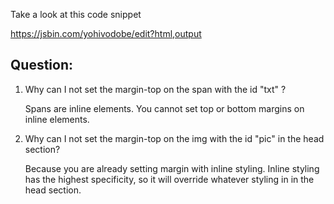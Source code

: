 Take a look at this code snippet

https://jsbin.com/yohivodobe/edit?html,output

## Question: 

1. Why can I not set the margin-top on the span with the id "txt" ? 

    Spans are inline elements. You cannot set top or bottom margins on inline elements. 

1. Why can I not set the margin-top on the img with the id "pic" in the head section?

    Because you are already setting margin with inline styling. Inline styling has the highest specificity, so it will override whatever styling in in the head section.